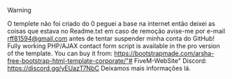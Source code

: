 > [!WARNING]  
> O templete não foi criado do 0 peguei a base na internet então deixei as coisas que estava no Readme.txt em caso de remoção avise-me por e-mail rff81594@gmail.com antes de tentar suspender minha conta do GitHub!
Fully working PHP/AJAX contact form script is available in the pro version of the template.
You can buy it from: https://bootstrapmade.com/arsha-free-bootstrap-html-template-corporate/"# FiveM-WebSite" 
Discord: https://discord.gg/yEUazT7NbC
Deixamos mais informações lá.
